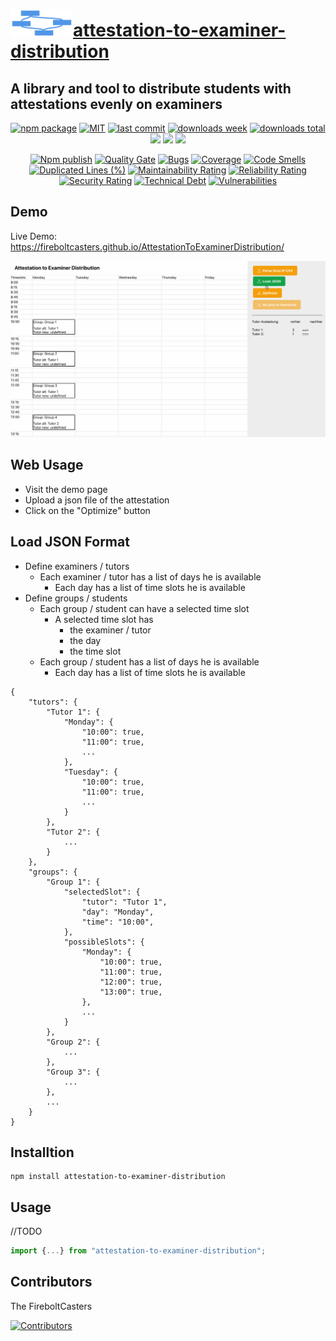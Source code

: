 <h1><a href="https://github.com/FireboltCasters/AttestationToExaminerDistribution"><img src="https://raw.githubusercontent.com/FireboltCasters/AttestationToExaminerDistribution/main/icon.png" width="100" heigth="100" /></a><a href="https://github.com/FireboltCasters/AttestationToExaminerDistribution">attestation-to-examiner-distribution</a></h1><h2>A library and tool to distribute students with attestations evenly on examiners</h2>

<p align="center">
  <a href="https://badge.fury.io/js/attestation-to-examiner-distribution.svg"><img src="https://badge.fury.io/js/attestation-to-examiner-distribution.svg" alt="npm package" /></a>
  <a href="https://img.shields.io/github/license/FireboltCasters/AttestationToExaminerDistribution"><img src="https://img.shields.io/github/license/FireboltCasters/AttestationToExaminerDistribution" alt="MIT" /></a>
  <a href="https://img.shields.io/github/last-commit/FireboltCasters/AttestationToExaminerDistribution?logo=git"><img src="https://img.shields.io/github/last-commit/FireboltCasters/AttestationToExaminerDistribution?logo=git" alt="last commit" /></a>
  <a href="https://www.npmjs.com/package/attestation-to-examiner-distribution"><img src="https://img.shields.io/npm/dm/attestation-to-examiner-distribution.svg" alt="downloads week" /></a>
  <a href="https://www.npmjs.com/package/attestation-to-examiner-distribution"><img src="https://img.shields.io/npm/dt/attestation-to-examiner-distribution.svg" alt="downloads total" /></a>
  <a href="https://github.com/google/gts" alt="Google TypeScript Style"><img src="https://img.shields.io/badge/code%20style-google-blueviolet.svg"/></a>
  <a href="https://shields.io/" alt="Google TypeScript Style"><img src="https://img.shields.io/badge/uses-TypeScript-blue.svg"/></a>
  <a href="https://github.com/marketplace/actions/lint-action"><img src="https://img.shields.io/badge/uses-Lint%20Action-blue.svg"/></a>
</p>


<p align="center">
  <a href="https://github.com/FireboltCasters/AttestationToExaminerDistribution/actions/workflows/npmPublish.yml"><img src="https://github.com/FireboltCasters/AttestationToExaminerDistribution/actions/workflows/npmPublish.yml/badge.svg" alt="Npm publish" /></a>
  <a href="https://sonarcloud.io/dashboard?id=FireboltCasters_AttestationToExaminerDistribution"><img src="https://sonarcloud.io/api/project_badges/measure?project=FireboltCasters_AttestationToExaminerDistribution&metric=alert_status" alt="Quality Gate" /></a>
  <a href="https://sonarcloud.io/dashboard?id=FireboltCasters_AttestationToExaminerDistribution"><img src="https://sonarcloud.io/api/project_badges/measure?project=FireboltCasters_AttestationToExaminerDistribution&metric=bugs" alt="Bugs" /></a>
  <a href="https://sonarcloud.io/dashboard?id=FireboltCasters_AttestationToExaminerDistribution"><img src="https://sonarcloud.io/api/project_badges/measure?project=FireboltCasters_AttestationToExaminerDistribution&metric=coverage" alt="Coverage" /></a>
  <a href="https://sonarcloud.io/dashboard?id=FireboltCasters_AttestationToExaminerDistribution"><img src="https://sonarcloud.io/api/project_badges/measure?project=FireboltCasters_AttestationToExaminerDistribution&metric=code_smells" alt="Code Smells" /></a>
  <a href="https://sonarcloud.io/dashboard?id=FireboltCasters_AttestationToExaminerDistribution"><img src="https://sonarcloud.io/api/project_badges/measure?project=FireboltCasters_AttestationToExaminerDistribution&metric=duplicated_lines_density" alt="Duplicated Lines (%)" /></a>
  <a href="https://sonarcloud.io/dashboard?id=FireboltCasters_AttestationToExaminerDistribution"><img src="https://sonarcloud.io/api/project_badges/measure?project=FireboltCasters_AttestationToExaminerDistribution&metric=sqale_rating" alt="Maintainability Rating" /></a>
  <a href="https://sonarcloud.io/dashboard?id=FireboltCasters_AttestationToExaminerDistribution"><img src="https://sonarcloud.io/api/project_badges/measure?project=FireboltCasters_AttestationToExaminerDistribution&metric=reliability_rating" alt="Reliability Rating" /></a>
  <a href="https://sonarcloud.io/dashboard?id=FireboltCasters_AttestationToExaminerDistribution"><img src="https://sonarcloud.io/api/project_badges/measure?project=FireboltCasters_AttestationToExaminerDistribution&metric=security_rating" alt="Security Rating" /></a>
  <a href="https://sonarcloud.io/dashboard?id=FireboltCasters_AttestationToExaminerDistribution"><img src="https://sonarcloud.io/api/project_badges/measure?project=FireboltCasters_AttestationToExaminerDistribution&metric=sqale_index" alt="Technical Debt" /></a>
  <a href="https://sonarcloud.io/dashboard?id=FireboltCasters_AttestationToExaminerDistribution"><img src="https://sonarcloud.io/api/project_badges/measure?project=FireboltCasters_AttestationToExaminerDistribution&metric=vulnerabilities" alt="Vulnerabilities" /></a>
</p>

## Demo

Live Demo: https://fireboltcasters.github.io/AttestationToExaminerDistribution/

<img src="https://raw.githubusercontent.com/FireboltCasters/AttestationToExaminerDistribution/master/Demo.gif" alt="Coverage" />

## Web Usage
- Visit the demo page
- Upload a json file of the attestation
- Click on the "Optimize" button

## Load JSON Format

- Define examiners / tutors
    - Each examiner / tutor has a list of days he is available
        - Each day has a list of time slots he is available
- Define groups / students
    - Each group / student can have a selected time slot
        - A selected time slot has
            - the examiner / tutor
            - the day
            - the time slot
    - Each group / student has a list of days he is available
        - Each day has a list of time slots he is available

```
{
    "tutors": {
        "Tutor 1": {
            "Monday": {
                "10:00": true,
                "11:00": true,
                ...
            },
            "Tuesday": {
                "10:00": true,
                "11:00": true,
                ...
            }
        },
        "Tutor 2": {
            ...
        }
    },
    "groups": {
        "Group 1": {
            "selectedSlot": {
                "tutor": "Tutor 1",
                "day": "Monday",
                "time": "10:00",
            },
            "possibleSlots": {
                "Monday": {
                    "10:00": true,
                    "11:00": true,
                    "12:00": true,
                    "13:00": true,
                },
                ...
            }
        },
        "Group 2": {
            ...
        },
        "Group 3": {
            ...
        },
        ...
    }
}
```

## Installtion

```
npm install attestation-to-examiner-distribution
```

## Usage

//TODO

```ts
import {...} from "attestation-to-examiner-distribution";
```

## Contributors

The FireboltCasters

<a href="https://github.com/FireboltCasters/AttestationToExaminerDistribution"><img src="https://contrib.rocks/image?repo=FireboltCasters/AttestationToExaminerDistribution" alt="Contributors" /></a>
